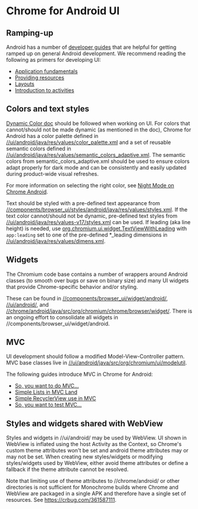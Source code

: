 # Chrome for Android UI

## Ramping-up

Android has a number of [developer guides](https://developer.android.com/guide) that are helpful for getting ramped up on general Android development. We recommend reading the following as primers for developing UI:

 * [Application fundamentals](https://developer.android.com/guide/components/fundamentals)
 * [Providing resources](https://developer.android.com/guide/topics/resources/providing-resources.html)
 * [Layouts](https://developer.android.com/guide/topics/ui/declaring-layout)
 * [Introduction to activities](https://developer.android.com/guide/components/activities/intro-activities)


## Colors and text styles

[Dynamic Color doc](dynamic_colors.md) should be followed when working on UI. For colors that cannot/should not be made dynamic (as mentioned in the doc), Chrome for Android has a color palette defined in [//ui/android/java/res/values/color_palette.xml](/ui/android/java/res/values/color_palette.xml) and a set of reusable semantic colors defined in [//ui/android/java/res/values/semantic_colors_adaptive.xml](/ui/android/java/res/values/semantic_colors_adaptive.xml). The semantic colors from semantic_colors_adaptive.xml should be used to ensure colors adapt properly for dark mode and can be consistently and easily updated during product-wide visual refreshes.

For more information on selecting the right color, see [Night Mode on Chrome Android](night_mode.md).

Text should be styled with a pre-defined text appearance from [//components/browser_ui/styles/android/java/res/values/styles.xml](/components/browser_ui/styles/android/java/res/values/styles.xml). If the text color cannot/should not be dynamic, pre-defined text styles from [//ui/android/java/res/values-v17/styles.xml](/ui/android/java/res/values-v17/styles.xml) can be used. If leading (aka line height) is needed, use [org.chromium.ui.widget.TextViewWithLeading](/ui/android/java/src/org/chromium/ui/widget/TextViewWithLeading.java) with `app:leading` set to one of the pre-defined *_leading dimensions in [//ui/android/java/res/values/dimens.xml](/ui/android/java/res/values/dimens.xml).

## Widgets

The Chromium code base contains a number of wrappers around Android classes (to smooth over bugs or save on binary size) and many UI widgets that provide Chrome-specific behavior and/or styling.

These can be found in [//components/browser_ui/widget/android/](/components/browser_ui/widget/android/), [//ui/android/](/ui/android/), and [//chrome/android/java/src/org/chromium/chrome/browser/widget/](/chrome/android/java/src/org/chromium/chrome/browser/widget/). There is an ongoing effort to consolidate all widgets in //components/browser_ui/widget/android.

## MVC

UI development should follow a modified Model-View-Controller pattern. MVC base classes live in [//ui/android/java/src/org/chromium/ui/modelutil](/ui/android/java/src/org/chromium/ui/modelutil/).

The following guides introduce MVC in Chrome for Android:

 * [So, you want to do MVC...](mvc_architecture_tutorial.md)
 * [Simple Lists in MVC Land](mvc_simple_list_tutorial.md)
 * [Simple RecyclerView use in MVC](mvc_simple_recycler_view_tutorial.md)
 * [So, you want to test MVC...](mvc_testing.md)

## Styles and widgets shared with WebView

Styles and widgets in //ui/android/ may be used by WebView. UI shown in WebView is inflated using the host Activity as the Context, so Chrome's custom theme attributes won't be set and android theme attributes may or may not be set. When creating new styles/widgets or modifying styles/widgets used by WebView, either avoid theme attributes or define a fallback if the theme attribute cannot be resolved.

Note that limiting use of theme attributes to //chrome/android/ or other directories is not sufficient for Monochrome builds where Chrome and WebView are packaged in a single APK and therefore have a single set of resources. See https://crbug.com/361587111.
